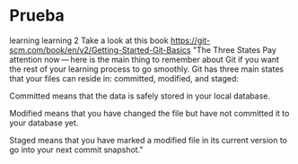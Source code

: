 # Prueba
learning
learning 2
Take a look at this book https://git-scm.com/book/en/v2/Getting-Started-Git-Basics
"The Three States
Pay attention now — here is the main thing to remember about Git if you want the rest of your learning process to go smoothly. Git has three main states that your files can reside in: committed, modified, and staged:

Committed means that the data is safely stored in your local database.

Modified means that you have changed the file but have not committed it to your database yet.

Staged means that you have marked a modified file in its current version to go into your next commit snapshot."
